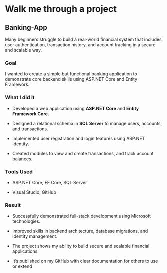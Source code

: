 
# Walk me through a project

## Banking-App

Many beginners struggle to build a real-world financial system that includes user authentication,
transaction history, and account tracking in a secure and scalable way.

### Goal
I wanted to create a simple but functional banking application to demonstrate core backend skills
using ASP.NET Core and Entity Framework.



### What I did it

- Developed a web application using **ASP.NET Core** and **Entity Framework Core**.​

- Designed a relational schema in **SQL Server** to manage users, accounts, and transactions.​

- Implemented user registration and login features using ASP.NET Identity.​

- Created modules to view and create transactions, and track account balances.

### Tools Used
- ASP.NET Core, EF Core, SQL Server​

- Visual Studio, GitHub

### Result
- Successfully demonstrated full-stack development using Microsoft technologies.​

- Improved skills in backend architecture, database migrations, and identity management.​

- The project shows my ability to build secure and scalable financial applications.​

- It’s published on my GitHub with clear documentation for others to use or extend
